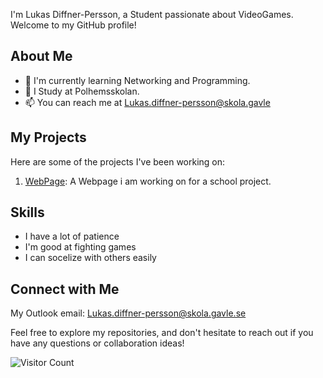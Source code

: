 I'm Lukas Diffner-Persson, a Student passionate about VideoGames. Welcome to my GitHub profile!

## About Me

- 🌱 I'm currently learning Networking and Programming.
- 💼 I Study at Polhemsskolan.
- 📫 You can reach me at Lukas.diffner-persson@skola.gavle

## My Projects

Here are some of the projects I've been working on:

1. [WebPage](https://github.com/Polhemsskolan-DATA/sidmallen-Lukas-Diffner-Persson): A Webpage i am working on for a school project.

## Skills

- I have a lot of patience
- I'm good at fighting games
- I can socelize with others easily

## Connect with Me

My Outlook email: Lukas.diffner-persson@skola.gavle.se

Feel free to explore my repositories, and don't hesitate to reach out if you have any questions or collaboration ideas!

![Visitor Count](https://visitor-badge.laobi.icu/badge?page_id=your-username.your-username)
